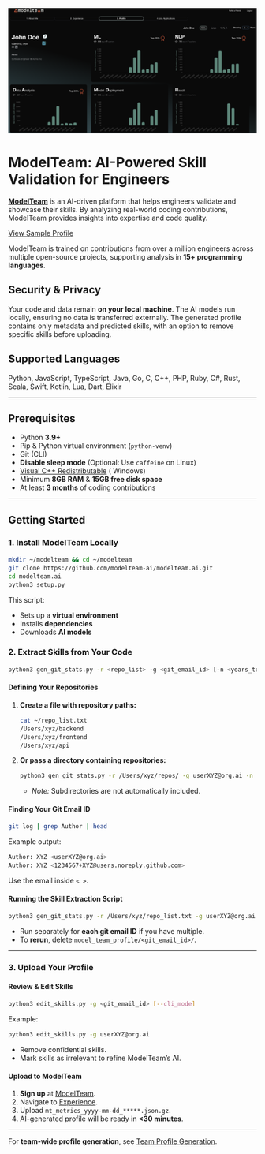 <div align="center">
  <img src="images/sampleProfile.png" alt="ModelTeam">
</div>

# ModelTeam: AI-Powered Skill Validation for Engineers

**[ModelTeam](https://modelteam.ai)** is an AI-driven platform that helps engineers validate and showcase their skills.
By analyzing real-world coding contributions, ModelTeam provides insights into expertise and code quality.

[View Sample Profile](https://app.modelteam.ai/profile?id=1da842a06520c30722ff3efb96d67a482cd689e6d43b87c882d4b690975a7c31)

ModelTeam is trained on contributions from over a million engineers across multiple open-source projects, supporting
analysis in **15+ programming languages**.

## Security & Privacy

Your code and data remain **on your local machine**. The AI models run locally, ensuring no data is transferred
externally. The generated profile contains only metadata and predicted skills, with an option to remove specific skills
before uploading.

## Supported Languages

Python, JavaScript, TypeScript, Java, Go, C, C++, PHP, Ruby, C#, Rust, Scala, Swift, Kotlin, Lua, Dart, Elixir

---

## Prerequisites

- Python **3.9+**
- Pip & Python virtual environment (`python-venv`)
- Git (CLI)
- **Disable sleep mode** (Optional: Use `caffeine` on Linux)
- [Visual C++ Redistributable](https://learn.microsoft.com/en-us/cpp/windows/latest-supported-vc-redist?view=msvc-170) (
  Windows)
- Minimum **8GB RAM** & **15GB free disk space**
- At least **3 months** of coding contributions

---

## Getting Started

### 1. Install ModelTeam Locally

```sh
mkdir ~/modelteam && cd ~/modelteam
git clone https://github.com/modelteam-ai/modelteam.ai.git
cd modelteam.ai
python3 setup.py
```

This script:

- Sets up a **virtual environment**
- Installs **dependencies**
- Downloads **AI models**

### 2. Extract Skills from Your Code

```sh
python3 gen_git_stats.py -r <repo_list> -g <git_email_id> [-n <years_to_analyze>]
```

#### Defining Your Repositories

1. **Create a file with repository paths:**

   ```sh
   cat ~/repo_list.txt
   /Users/xyz/backend
   /Users/xyz/frontend
   /Users/xyz/api
   ```

2. **Or pass a directory containing repositories:**

   ```sh
   python3 gen_git_stats.py -r /Users/xyz/repos/ -g userXYZ@org.ai -n 5
   ```

    - *Note:* Subdirectories are not automatically included.

#### Finding Your Git Email ID

```sh
git log | grep Author | head
```

Example output:

```sh
Author: XYZ <userXYZ@org.ai>
Author: XYZ <1234567+XYZ@users.noreply.github.com>
```

Use the email inside `< >`.

#### Running the Skill Extraction Script

```sh
python3 gen_git_stats.py -r /Users/xyz/repo_list.txt -g userXYZ@org.ai -n 5
```

- Run separately for **each git email ID** if you have multiple.
- To **rerun**, delete `model_team_profile/<git_email_id>/`.

---

### 3. Upload Your Profile

#### Review & Edit Skills

```sh
python3 edit_skills.py -g <git_email_id> [--cli_mode]
```

Example:

```sh
python3 edit_skills.py -g userXYZ@org.ai
```

- Remove confidential skills.
- Mark skills as irrelevant to refine ModelTeam’s AI.

#### Upload to ModelTeam

1. **Sign up** at [ModelTeam](https://app.modelteam.ai/).
2. Navigate to [Experience](https://app.modelteam.ai/experience).
3. Upload `mt_metrics_yyyy-mm-dd_*****.json.gz`.
4. AI-generated profile will be ready in **<30 minutes**.

---

For **team-wide profile generation**, see [Team Profile Generation](README_org.md).


